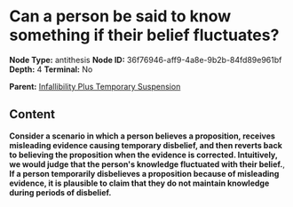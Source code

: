 # Can a person be said to know something if their belief fluctuates?

**Node Type:** antithesis
**Node ID:** 36f76946-aff9-4a8e-9b2b-84fd89e961bf
**Depth:** 4
**Terminal:** No

**Parent:** [Infallibility Plus Temporary Suspension](infallibility-plus-temporary-suspension-synthesis-9f8686c4-37d1-4e26-82f7-4e1ee44ea4fc.md)

## Content

**Consider a scenario in which a person believes a proposition, receives misleading evidence causing temporary disbelief, and then reverts back to believing the proposition when the evidence is corrected. Intuitively, we would judge that the person's knowledge fluctuated with their belief.**, **If a person temporarily disbelieves a proposition because of misleading evidence, it is plausible to claim that they do not maintain knowledge during periods of disbelief.**
